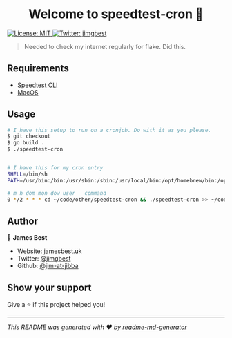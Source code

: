 <h1 align="center">Welcome to speedtest-cron 👋</h1>
<p>
  <a href="https://github.com/jim-at-jibba/speedtest-cron/blob/main/LICENSE" target="_blank">
    <img alt="License: MIT" src="https://img.shields.io/badge/License-MIT-yellow.svg" />
  </a>
  <a href="https://twitter.com/jimgbest" target="_blank">
    <img alt="Twitter: jimgbest" src="https://img.shields.io/twitter/follow/jimgbest.svg?style=social" />
  </a>
</p>

> Needed to check my internet regularly for flake. Did this.

## Requirements

- [Speedtest CLI](https://www.speedtest.net/apps/cli)
- [MacOS](https://github.com/julienXX/terminal-notifier)

## Usage

```sh
# I have this setup to run on a cronjob. Do with it as you please.
$ git checkout
$ go build .
$ ./speedtest-cron


# I have this for my cron entry
SHELL=/bin/sh
PATH=/usr/bin:/bin:/usr/sbin:/sbin:/usr/local/bin:/opt/homebrew/bin:/opt/homebrew/sbin

# m h dom mon dow user   command
0 */2 * * * cd ~/code/other/speedtest-cron && ./speedtest-cron >> ~/code/other/speedtest-cron/speedtest.txt 2>&1

```

## Author

👤 **James Best**

- Website: jamesbest.uk
- Twitter: [@jimgbest](https://twitter.com/jimgbest)
- Github: [@jim-at-jibba](https://github.com/jim-at-jibba)

## Show your support

Give a ⭐️ if this project helped you!

---

_This README was generated with ❤️ by [readme-md-generator](https://github.com/kefranabg/readme-md-generator)_
